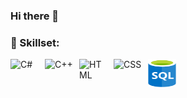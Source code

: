 ### Hi there 👋
### 🥷 Skillset: 
<img alt="C#" width="45px" align="left" style="padding-right:10px"
  src="https://cdn.jsdelivr.net/gh/devicons/devicon/icons/csharp/csharp-original.svg" />
<img alt="C++" width="45px" align="left" style="padding-right:10px"
  src="https://cdn.jsdelivr.net/gh/devicons/devicon/icons/cplusplus/cplusplus-original.svg">
<img alt="HTML" width="45px" align="left" style="padding-right:10px"
  src="https://cdn.jsdelivr.net/gh/devicons/devicon/icons/html5/html5-plain-wordmark.svg">
<img alt="CSS" width="45px" align="left" style="padding-right:10px"
  src="https://cdn.jsdelivr.net/gh/devicons/devicon/icons/css3/css3-plain-wordmark.svg">
<img alt="SQL" width="45px" height="45px" align="left" style="padding-right:10px"
  src="https://github.com/JoakimHaglund/JoakimHaglund/blob/main/sql-database-generic.svg">
<br />

<!--
**JoakimHaglund/JoakimHaglund** is a ✨ _special_ ✨ repository because its `README.md` (this file) appears on your GitHub profile.

Here are some ideas to get you started:

- 🔭 I’m currently working on ...
- 🌱 I’m currently learning ...
- 👯 I’m looking to collaborate on ...
- 🤔 I’m looking for help with ...
- 💬 Ask me about ...
- 📫 How to reach me: ...
- 😄 Pronouns: ...
- ⚡ Fun fact: ...
-->

